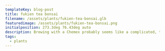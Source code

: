```yaml
---
templateKey: blog-post
title: fukien tea bonsai
filename: /assets/plants/fukien-tea-bonsai.glb
featuredimage: /assets/plants/fukien-tea-bonsai.png
initialposition: 273.3deg 76.43deg auto
description: Brewing with a Chemex probably seems like a complicated, time-consuming ordeal, but once you get used to the process, it becomes a soothing ritual that's worth the effort every time.
tags:
  - plants
---
```

